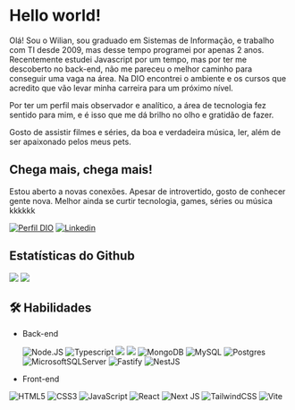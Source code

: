 # Hello world!

Olá! Sou o Wilian, sou graduado em Sistemas de Informação, e trabalho com TI desde 2009, mas desse tempo programei por apenas 2 anos. Recentemente estudei Javascript por um tempo, mas por ter me descoberto no back-end, não me pareceu o melhor caminho para conseguir uma vaga na área. Na DIO encontrei o ambiente e os cursos que acredito que vão levar minha carreira para um próximo nível. 

Por ter um perfil mais observador e analítico, a área de tecnologia fez sentido para mim, e é isso que me dá brilho no olho e gratidão de fazer.

Gosto de assistir filmes e séries, da boa e verdadeira música, ler, além de ser apaixonado pelos meus pets. 

## Chega mais, chega mais!

Estou aberto a novas conexões. Apesar de introvertido, gosto de conhecer gente nova. Melhor ainda se curtir tecnologia, games, séries ou música kkkkkk

[![Perfil DIO](https://img.shields.io/badge/-Meu%20Perfil%20na%20DIO-F52C7E?style=for-the-badge)](https://web.dio.me/users/wiliansanello)
[![Linkedin](https://img.shields.io/badge/linkedin-0A66C2?style=for-the-badge&logo=linkedin&logoColor=white)](https://linkedin.com/in/wiliansanello)



## Estatísticas do Github   


<div>
  <img src="https://github-readme-stats.vercel.app/api?username=wiliansanello&show_icons=true&count_private=true&hide_border=true&theme=dracula"/>
  <img src="https://github-readme-stats.vercel.app/api/top-langs/?username=wiliansanello&layout=compact&hide_border=true&theme=dracula"/>
</div> 

## 🛠 Habilidades

- Back-end

	![Node.JS](https://img.shields.io/badge/Node.js-43853D?style=for-the-badge&logo=node.js&logoColor=white)
    ![Typescript](https://img.shields.io/badge/TypeScript-007ACC?style=for-the-badge&logo=typescript&logoColor=white)
    ![](https://img.shields.io/badge/Java-ED8B00?style=for-the-badge&logo=openjdk&logoColor=white)
    ![](https://img.shields.io/badge/Express.js-404D59?style=for-the-badge)
    ![MongoDB](https://img.shields.io/badge/MongoDB-%234ea94b.svg?style=for-the-badge&logo=mongodb&logoColor=white)
    ![MySQL](https://img.shields.io/badge/mysql-%2300f.svg?style=for-the-badge&logo=mysql&logoColor=white)
    ![Postgres](https://img.shields.io/badge/postgres-%23316192.svg?style=for-the-badge&logo=postgresql&logoColor=white)
    ![MicrosoftSQLServer](https://img.shields.io/badge/Microsoft%20SQL%20Server-CC2927?style=for-the-badge&logo=microsoft%20sql%20server&logoColor=white)
    ![Fastify](https://img.shields.io/badge/fastify-%23000000.svg?style=for-the-badge&logo=fastify&logoColor=white)
    ![NestJS](https://img.shields.io/badge/nestjs-%23E0234E.svg?style=for-the-badge&logo=nestjs&logoColor=white)


- Front-end

![HTML5](https://img.shields.io/badge/html5-%23E34F26.svg?style=for-the-badge&logo=html5&logoColor=white)
![CSS3](https://img.shields.io/badge/css3-%231572B6.svg?style=for-the-badge&logo=css3&logoColor=white)
![JavaScript](https://img.shields.io/badge/javascript-%23323330.svg?style=for-the-badge&logo=javascript&logoColor=%23F7DF1E)
![React](https://img.shields.io/badge/react-%2320232a.svg?style=for-the-badge&logo=react&logoColor=%2361DAFB)
![Next JS](https://img.shields.io/badge/Next-black?style=for-the-badge&logo=next.js&logoColor=white)
![TailwindCSS](https://img.shields.io/badge/tailwindcss-%2338B2AC.svg?style=for-the-badge&logo=tailwind-css&logoColor=white)
![Vite](https://img.shields.io/badge/vite-%23646CFF.svg?style=for-the-badge&logo=vite&logoColor=white)